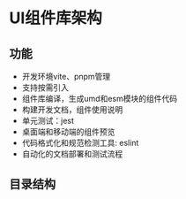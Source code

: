 # UI组件库架构

## 功能
- 开发环境vite、pnpm管理
- 支持按需引入
- 组件库编译，生成umd和esm模块的组件代码
- 构建开发文档，组件使用说明
- 单元测试：jest
- 桌面端和移动端的组件预览
- 代码格式化和规范检测工具: eslint
- 自动化的文档部署和测试流程

## 目录结构
